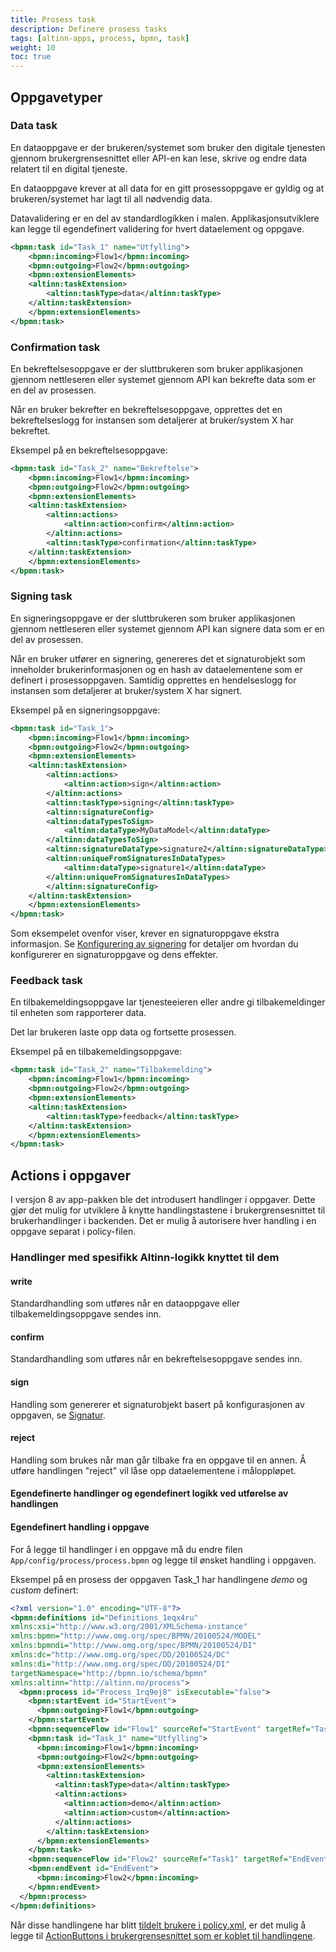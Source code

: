 ```yaml
---
title: Prosess task
description: Definere prosess tasks
tags: [altinn-apps, process, bpmn, task]
weight: 10
toc: true
---
```


## Oppgavetyper

### Data task

En dataoppgave er der brukeren/systemet som bruker den digitale tjenesten gjennom brukergrensesnittet eller API-en kan lese, skrive og endre data relatert til en digital tjeneste.

En dataoppgave krever at all data for en gitt prosessoppgave er gyldig og at brukeren/systemet har lagt til all nødvendig data.

Datavalidering er en del av standardlogikken i malen. Applikasjonsutviklere kan legge til egendefinert validering for hvert dataelement og oppgave.

```xml
<bpmn:task id="Task_1" name="Utfylling">
    <bpmn:incoming>Flow1</bpmn:incoming>
    <bpmn:outgoing>Flow2</bpmn:outgoing>
    <bpmn:extensionElements>
    <altinn:taskExtension>
        <altinn:taskType>data</altinn:taskType>
    </altinn:taskExtension>
    </bpmn:extensionElements>
</bpmn:task>
```

### Confirmation task

En bekreftelsesoppgave er der sluttbrukeren som bruker applikasjonen gjennom nettleseren eller systemet gjennom API kan bekrefte data som er en del av prosessen.

Når en bruker bekrefter en bekreftelsesoppgave, opprettes det en bekreftelseslogg for instansen som detaljerer at bruker/system X har bekreftet.

Eksempel på en bekreftelsesoppgave:

```xml
<bpmn:task id="Task_2" name="Bekreftelse">
    <bpmn:incoming>Flow1</bpmn:incoming>
    <bpmn:outgoing>Flow2</bpmn:outgoing>
    <bpmn:extensionElements>
    <altinn:taskExtension>
        <altinn:actions>
            <altinn:action>confirm</altinn:action>
        </altinn:actions>
        <altinn:taskType>confirmation</altinn:taskType>
    </altinn:taskExtension>
    </bpmn:extensionElements>
</bpmn:task>
```

### Signing task

En signeringsoppgave er der sluttbrukeren som bruker applikasjonen gjennom nettleseren eller systemet gjennom API kan signere data som er en del av prosessen.

Når en bruker utfører en signering, genereres det et signaturobjekt som inneholder brukerinformasjonen og en hash av dataelementene som er definert i prosessoppgaven. Samtidig opprettes en hendelseslogg for instansen som detaljerer at bruker/system X har signert.

Eksempel på en signeringsoppgave:

```xml
<bpmn:task id="Task_1">
    <bpmn:incoming>Flow1</bpmn:incoming>
    <bpmn:outgoing>Flow2</bpmn:outgoing>
    <bpmn:extensionElements>
    <altinn:taskExtension>
        <altinn:actions>
            <altinn:action>sign</altinn:action>
        </altinn:actions>
        <altinn:taskType>signing</altinn:taskType>
        <altinn:signatureConfig>
        <altinn:dataTypesToSign>
            <altinn:dataType>MyDataModel</altinn:dataType>
        </altinn:dataTypesToSign>
        <altinn:signatureDataType>signature2</altinn:signatureDataType>
        <altinn:uniqueFromSignaturesInDataTypes>
            <altinn:dataType>signature1</altinn:dataType>
        </altinn:uniqueFromSignaturesInDataTypes>
        </altinn:signatureConfig>
    </altinn:taskExtension>
    </bpmn:extensionElements>
</bpmn:task>
```

Som eksempelet ovenfor viser, krever en signaturoppgave ekstra informasjon. Se [Konfigurering av signering](signing) for detaljer om hvordan du konfigurerer en signaturoppgave og dens effekter.

### Feedback task

En tilbakemeldingsoppgave lar tjenesteeieren eller andre gi tilbakemeldinger til enheten som rapporterer data.

Det lar brukeren laste opp data og fortsette prosessen.

Eksempel på en tilbakemeldingsoppgave:

```xml
<bpmn:task id="Task_2" name="Tilbakemelding">
    <bpmn:incoming>Flow1</bpmn:incoming>
    <bpmn:outgoing>Flow2</bpmn:outgoing>
    <bpmn:extensionElements>
    <altinn:taskExtension>
        <altinn:taskType>feedback</altinn:taskType>
    </altinn:taskExtension>
    </bpmn:extensionElements>
</bpmn:task>
```

## Actions i oppgaver

I versjon 8 av app-pakken ble det introdusert handlinger i oppgaver. Dette gjør det mulig for utviklere å knytte handlingstastene i brukergrensesnittet til brukerhandlinger i backenden.
Det er mulig å autorisere hver handling i en oppgave separat i policy-filen.

### Handlinger med spesifikk Altinn-logikk knyttet til dem

#### write
Standardhandling som utføres når en dataoppgave eller tilbakemeldingsoppgave sendes inn.

#### confirm
Standardhandling som utføres når en bekreftelsesoppgave sendes inn.

#### sign
Handling som genererer et signaturobjekt basert på konfigurasjonen av oppgaven, se [Signatur]().

#### reject
Handling som brukes når man går tilbake fra en oppgave til en annen. Å utføre handlingen "reject" vil låse opp dataelementene i måloppløpet.

#### Egendefinerte handlinger og egendefinert logikk ved utførelse av handlingen

#### Egendefinert handling i oppgave
For å legge til handlinger i en oppgave må du endre filen `App/config/process/process.bpmn` og legge til ønsket handling i oppgaven.

Eksempel på en prosess der oppgaven Task_1 har handlingene _demo_ og _custom_ definert:

```xml {hl_lines=["15-27"]}
<?xml version="1.0" encoding="UTF-8"?>
<bpmn:definitions id="Definitions_1eqx4ru" 
xmlns:xsi="http://www.w3.org/2001/XMLSchema-instance" 
xmlns:bpmn="http://www.omg.org/spec/BPMN/20100524/MODEL" 
xmlns:bpmndi="http://www.omg.org/spec/BPMN/20100524/DI" 
xmlns:dc="http://www.omg.org/spec/DD/20100524/DC" 
xmlns:di="http://www.omg.org/spec/DD/20100524/DI" 
targetNamespace="http://bpmn.io/schema/bpmn" 
xmlns:altinn="http://altinn.no/process">
  <bpmn:process id="Process_1rq9ej8" isExecutable="false">
    <bpmn:startEvent id="StartEvent">
      <bpmn:outgoing>Flow1</bpmn:outgoing>
    </bpmn:startEvent>
    <bpmn:sequenceFlow id="Flow1" sourceRef="StartEvent" targetRef="Task1" />
    <bpmn:task id="Task_1" name="Utfylling">
      <bpmn:incoming>Flow1</bpmn:incoming>
      <bpmn:outgoing>Flow2</bpmn:outgoing>
      <bpmn:extensionElements>
        <altinn:taskExtension>
          <altinn:taskType>data</altinn:taskType>
          <altinn:actions>
            <altinn:action>demo</altinn:action>
            <altinn:action>custom</altinn:action>
          </altinn:actions>
        </altinn:taskExtension>
      </bpmn:extensionElements>
    </bpmn:task>
    <bpmn:sequenceFlow id="Flow2" sourceRef="Task1" targetRef="EndEvent" />
    <bpmn:endEvent id="EndEvent">
      <bpmn:incoming>Flow2</bpmn:incoming>
    </bpmn:endEvent>
  </bpmn:process>
</bpmn:definitions>
```

Når disse handlingene har blitt [tildelt brukere i policy.xml](), er det mulig å legge til [ActionButtons i brukergrensesnittet som er koblet til handlingene](). <!--//TODO: Add a link to docs for defining XACML and ActionButton-->